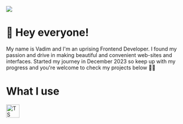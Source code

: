 <div>
  <img src="https://www.codewars.com/users/vadimkim0203/badges/large">
</div>


<h1>👋 Hey everyone!</h1>
<p>My name is Vadim and I'm an uprising Frontend Developer. I found my passion and drive in making beautiful and convenient web-sites and interfaces. Started my journey in December 2023 so keep up with my progress and you're welcome to check my projects below 🙇🏻</p>



<h1>What I use</h1>
<div>
  <img src="https://abrudz.github.io/logos/TypeScript.svg" alt="TS icon" width="36px" height="36px"/>
</div>
<!---
vadimkim0203/vadimkim0203 is a ✨ special ✨ repository because its `README.md` (this file) appears on your GitHub profile.
You can click the Preview link to take a look at your changes.
--->
